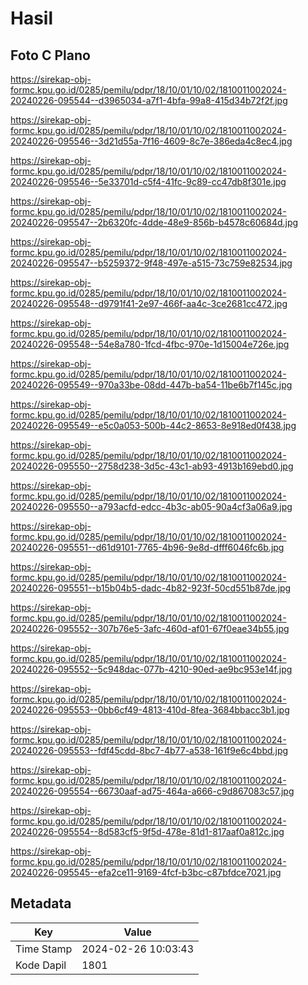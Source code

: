 # Hasil

## Foto C Plano

https://sirekap-obj-formc.kpu.go.id/0285/pemilu/pdpr/18/10/01/10/02/1810011002024-20240226-095544--d3965034-a7f1-4bfa-99a8-415d34b72f2f.jpg

https://sirekap-obj-formc.kpu.go.id/0285/pemilu/pdpr/18/10/01/10/02/1810011002024-20240226-095546--3d21d55a-7f16-4609-8c7e-386eda4c8ec4.jpg

https://sirekap-obj-formc.kpu.go.id/0285/pemilu/pdpr/18/10/01/10/02/1810011002024-20240226-095546--5e33701d-c5f4-41fc-9c89-cc47db8f301e.jpg

https://sirekap-obj-formc.kpu.go.id/0285/pemilu/pdpr/18/10/01/10/02/1810011002024-20240226-095547--2b6320fc-4dde-48e9-856b-b4578c60684d.jpg

https://sirekap-obj-formc.kpu.go.id/0285/pemilu/pdpr/18/10/01/10/02/1810011002024-20240226-095547--b5259372-9f48-497e-a515-73c759e82534.jpg

https://sirekap-obj-formc.kpu.go.id/0285/pemilu/pdpr/18/10/01/10/02/1810011002024-20240226-095548--d9791f41-2e97-466f-aa4c-3ce2681cc472.jpg

https://sirekap-obj-formc.kpu.go.id/0285/pemilu/pdpr/18/10/01/10/02/1810011002024-20240226-095548--54e8a780-1fcd-4fbc-970e-1d15004e726e.jpg

https://sirekap-obj-formc.kpu.go.id/0285/pemilu/pdpr/18/10/01/10/02/1810011002024-20240226-095549--970a33be-08dd-447b-ba54-11be6b7f145c.jpg

https://sirekap-obj-formc.kpu.go.id/0285/pemilu/pdpr/18/10/01/10/02/1810011002024-20240226-095549--e5c0a053-500b-44c2-8653-8e918ed0f438.jpg

https://sirekap-obj-formc.kpu.go.id/0285/pemilu/pdpr/18/10/01/10/02/1810011002024-20240226-095550--2758d238-3d5c-43c1-ab93-4913b169ebd0.jpg

https://sirekap-obj-formc.kpu.go.id/0285/pemilu/pdpr/18/10/01/10/02/1810011002024-20240226-095550--a793acfd-edcc-4b3c-ab05-90a4cf3a06a9.jpg

https://sirekap-obj-formc.kpu.go.id/0285/pemilu/pdpr/18/10/01/10/02/1810011002024-20240226-095551--d61d9101-7765-4b96-9e8d-dfff6046fc6b.jpg

https://sirekap-obj-formc.kpu.go.id/0285/pemilu/pdpr/18/10/01/10/02/1810011002024-20240226-095551--b15b04b5-dadc-4b82-923f-50cd551b87de.jpg

https://sirekap-obj-formc.kpu.go.id/0285/pemilu/pdpr/18/10/01/10/02/1810011002024-20240226-095552--307b76e5-3afc-460d-af01-67f0eae34b55.jpg

https://sirekap-obj-formc.kpu.go.id/0285/pemilu/pdpr/18/10/01/10/02/1810011002024-20240226-095552--5c948dac-077b-4210-90ed-ae9bc953e14f.jpg

https://sirekap-obj-formc.kpu.go.id/0285/pemilu/pdpr/18/10/01/10/02/1810011002024-20240226-095553--0bb6cf49-4813-410d-8fea-3684bbacc3b1.jpg

https://sirekap-obj-formc.kpu.go.id/0285/pemilu/pdpr/18/10/01/10/02/1810011002024-20240226-095553--fdf45cdd-8bc7-4b77-a538-161f9e6c4bbd.jpg

https://sirekap-obj-formc.kpu.go.id/0285/pemilu/pdpr/18/10/01/10/02/1810011002024-20240226-095554--66730aaf-ad75-464a-a666-c9d867083c57.jpg

https://sirekap-obj-formc.kpu.go.id/0285/pemilu/pdpr/18/10/01/10/02/1810011002024-20240226-095554--8d583cf5-9f5d-478e-81d1-817aaf0a812c.jpg

https://sirekap-obj-formc.kpu.go.id/0285/pemilu/pdpr/18/10/01/10/02/1810011002024-20240226-095545--efa2ce11-9169-4fcf-b3bc-c87bfdce7021.jpg


## Metadata

| Key        | Value               |
| ---------- | ------------------- |
| Time Stamp | 2024-02-26 10:03:43 |
| Kode Dapil | 1801                |



